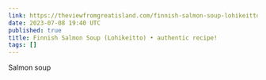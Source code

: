 ```yaml
---
link: https://theviewfromgreatisland.com/finnish-salmon-soup-lohikeitto-recipe/
date: 2023-07-08 19:40 UTC
published: true
title: Finnish Salmon Soup (Lohikeitto) • authentic recipe!
tags: []
---
```


Salmon soup
